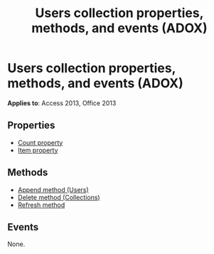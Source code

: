 ﻿---
title: Users collection properties, methods, and events (ADOX)
TOCTitle: Users collection properties, methods, and events (ADOX)
ms:assetid: b15b153c-6234-514e-29c5-831801b5259b
ms:mtpsurl: https://msdn.microsoft.com/library/JJ249845(v=office.15)
ms:contentKeyID: 48547146
ms.date: 09/18/2015
mtps_version: v=office.15
---

# Users collection properties, methods, and events (ADOX)

**Applies to**: Access 2013, Office 2013

## Properties

- [Count property](count-property-ado.md)
- [Item property](item-property-ado.md)

## Methods

- [Append method (Users)](append-method-adox-users.md)
- [Delete method (Collections)](delete-method-adox-collections.md)
- [Refresh method](refresh-method-ado.md)

## Events

None.

